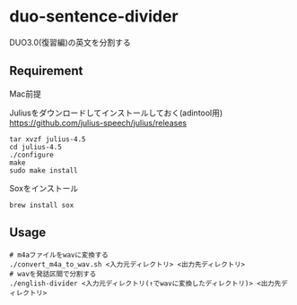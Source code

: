 # duo-sentence-divider
DUO3.0(復習編)の英文を分割する

## Requirement
Mac前提

Juliusをダウンロードしてインストールしておく(adintool用)
https://github.com/julius-speech/julius/releases
```
tar xvzf julius-4.5
cd julius-4.5
./configure
make
sudo make install
```

Soxをインストール
```
brew install sox
```

## Usage
```
# m4aファイルをwavに変換する
./convert_m4a_to_wav.sh <入力元ディレクトリ> <出力先ディレクトリ>
# wavを発話区間で分割する 
./english-divider <入力元ディレクトリ(↑でwavに変換したディレクトリ)> <出力先ディレクトリ>
```
